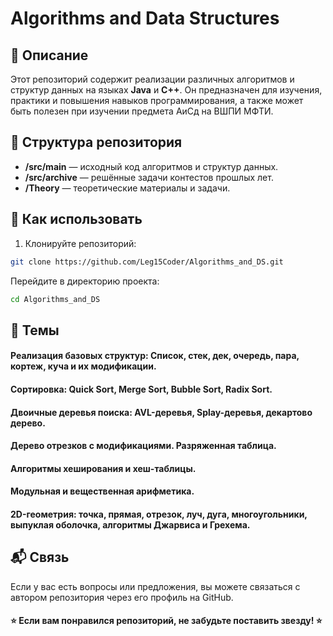 # Algorithms and Data Structures

## 📖 Описание

Этот репозиторий содержит реализации различных алгоритмов и структур данных на языках **Java** и **C++**. Он предназначен для изучения, практики и повышения навыков программирования, а также может быть полезен при изучении предмета АиСд на ВШПИ МФТИ.

## 📂 Структура репозитория

- **/src/main** — исходный код алгоритмов и структур данных.
- **/src/archive** — решённые задачи контестов прошлых лет.
- **/Theory** — теоретические материалы и задачи.

## 🚀 Как использовать

1. Клонируйте репозиторий:
```bash
git clone https://github.com/Leg15Coder/Algorithms_and_DS.git
```
Перейдите в директорию проекта:
```bash
cd Algorithms_and_DS
```

## 🧩 Темы
#### Реализация базовых структур: Список, стек, дек, очередь, пара, кортеж, куча и их модификации.
#### Сортировка: Quick Sort, Merge Sort, Bubble Sort, Radix Sort.
#### Двоичные деревья поиска: AVL-деревья, Splay-деревья, декартово дерево.
#### Дерево отрезков с модификациями. Разряженная таблица.
#### Алгоритмы хеширования и хеш-таблицы.
#### Модульная и вещественная арифметика.
#### 2D-геометрия: точка, прямая, отрезок, луч, дуга, многоугольники, выпуклая оболочка, алгоритмы Джарвиса и Грехема.

## 📬 Связь
Если у вас есть вопросы или предложения, вы можете связаться с автором репозитория через его профиль на GitHub.

#### ⭐️ Если вам понравился репозиторий, не забудьте поставить звезду! ⭐️